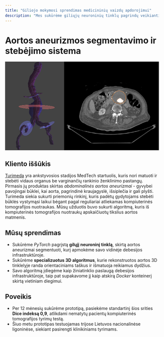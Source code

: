 ```yaml
---
title: "Giliojo mokymosi sprendimas medicininių vaizdų apdorojimui"
description: "Mes sukūrėme giliųjų neuroninių tinklų pagrindų veikiantį sprendimą 3D kraujagyslių rekonstrukcijai ir išmatavimui"
---
```

# Aortos aneurizmos segmentavimo ir stebėjimo sistema

![Automatinis aortos aneurizmos suanotavimas (dešinėje) ir 3D reconstrukcija (kairėje) iš DICOM vaizdų](/images/turimeda.png)

## Kliento iššūkis

[Turimeda](https://www.turimeda.com/) yra ankstyvosios stadijos MedTech startuolis, kuris nori matuoti ir stebėti vidaus organus be varginančių rankinio ženklinimo pastangų. Pirmasis jų produktas skirtas *abdominalinės aortos aneurizmai* - gyvybei pavojingai būklei, kai aorta, pagrindinė kraujagyslė, išsiplečia ir gali plyšti. Turimeda siekia sukurti priemonių rinkinį, kuris padėtų gydytojams stebėti būklės vystymąsi laikui bėgant pagal reguliariai atliekamas kompiuterinės tomografijos nuotraukas. Mūsų užduotis buvo sukurti algoritmą, kuris iš kompiuterinės tomografijos nuotraukų apskaičiuotų tikslius aortos matmenis.

## Mūsų sprendimas

- Sukūrėme *PyTorch* pagrįstą **gilųjį neuroninį tinklą**, skirtą aortos aneurizmai segmentuoti, kurį apmokėme savo vidinėje debesijos infrastruktūroje.
- Sukūrėme **specializuotus 3D algoritmus**, kurie rekonstruotos aortos 3D tinklelyje randa orientaciniams taškus ir išmatuoja reikiamus dydžius.
- Savo algoritmą įdiegėme kaip žiniatinklio paslaugą debesijos infrastruktūroje, taip pat supakavome jį kaip atskirą *Docker* konteinerį skirtą vietiniam diegimui.

## Poveikis

- Per 12 mėnesių sukūrėme prototipą, pasiekėme standartinį šios srities **Dice indeksą 0,9**, atlikdami nematytų pacientų kompiuterinės tomografijos tyrimų testą.
- Šiuo metu prototipas testuojamas trijose Lietuvos nacionalinėse ligoninėse, siekiant pasirengti klinikiniams tyrimams.